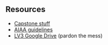 ## Resources
* [Capstone stuff](http://web.cecs.pdx.edu/~far/me493/spring2005.htm)
* [AIAA guidelines](https://www.aiaa-space.org/CallForPapers/#ABSTRACT_SUBMISSION_PROCEDURES)
* [LV3 Google Drive](https://drive.google.com/a/pdx.edu/folderview?id=0Bx-1LKYU7GofNGpEc3ZIdnA2OHc&usp=sharing) (pardon the mess)
